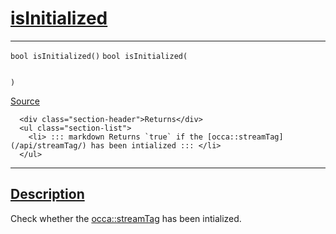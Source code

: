 
<h1 id="is-initialized">
 <a href="#/api/streamTag/isInitialized" class="anchor">
   <span>isInitialized</span>
  </a>
</h1>

<div class="signature">

<hr>

  <div class="definition-container">
    <div class="definition">
      <code class="desktop-only"><span class="token keyword">bool</span> isInitialized()</code>
      <code class="mobile-only"><span class="token keyword">bool</span> isInitialized(
    
)</code>
      <div class="flex-spacing"></div>
      <a href="https://github.com/libocca/occa/blob/7d02eac1/include/occa/core/streamTag.hpp#L60" target="_blank">Source</a>
    </div>
    <div class="description">

      <div class="section-header">Returns</div>
      <ul class="section-list">
        <li> ::: markdown Returns `true` if the [occa::streamTag](/api/streamTag/) has been intialized ::: </li>
      </ul>
</div>
  </div>

  <hr>
</div>


<h2 id="description">
 <a href="#/api/streamTag/isInitialized?id=description" class="anchor">
   <span>Description</span>
  </a>
</h2>

Check whether the [occa::streamTag](/api/streamTag/) has been intialized.
